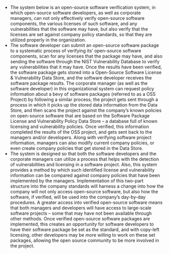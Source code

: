 - The system below is an open-source software verification system, in which open-source software developers, as well as corporate managers, can not only effectively verify open-source software components, the various licenses of such software, and any vulnerabilities that the software may have, but also verify that the licenses are set against company policy standards, so that they are utilized properly in the organization. 
- The software developer can submit an open-source software package to a systematic process of verifying its’ open-source software components, scan for any licenses that the package may have, and also sending the software through the NIST Vulnerability Database to verify any vulnerabilities that it may have. Once the results have been verified, the software package gets stored into a Open-Source Software License & Vulnerability Data Store, and the software developer receives the software package results. The corporate manager (as well as the software developer) in this organizational system can request policy information about a bevy of software packages (referred to as a OSS Project) by following a similar process; the project gets sent through a process in which it picks up the stored data information from the Data Store, and then scans the project against the company’s known policies on open-source software that are based on the Software Package License and Vulnerability Policy Data Store – a database full of known licensing and vulnerability policies. Once verified, this information completed the results of the OSS project, and gets sent back to the managers and/or developers. Along with verifying software project information, managers can also modify current company policies, or even create company policies that get stored in the Data Store.
- The system is designed so that both the software developers and the corporate managers can utilize a process that helps with the detection of vulnerabilities and licensing in a software project. Also, this system provides a method by which such identified license and vulnerability information can be compared against company policies that have been implemented by the managers. Implementation of this two-part structure into the company standards will harness a change into how the company will not only access open-source software, but also how the software, if verified, will be used into the company’s day-by-day procedures. A greater access into verified open-source software means that both managers and developers will have access to large-scale software projects – some that may have not been available through other methods. Once verified open-source software packages are implemented, this creates an opportunity for software developers to have their software package be set as the standard, and with copy-left licensing, other developers may be more willing to work on these set packages, allowing the open source community to be more involved in the project. 
